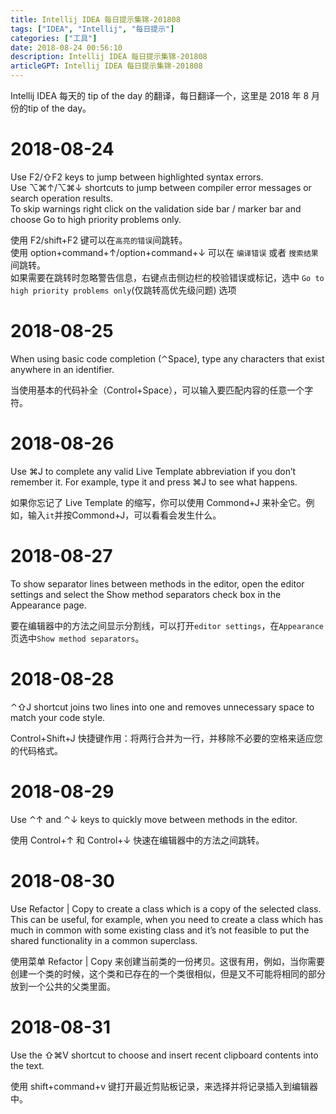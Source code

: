 ```yaml
---
title: Intellij IDEA 每日提示集锦-201808
tags: ["IDEA", "Intellij", "每日提示"]
categories: ["工具"]
date: 2018-08-24 00:56:10
description: Intellij IDEA 每日提示集锦-201808
articleGPT: Intellij IDEA 每日提示集锦-201808
---
```


Intellij IDEA 每天的 tip of the day 的翻译，每日翻译一个，这里是 2018 年 8 月份的tip of the day。  

# 2018-08-24

Use F2/⇧F2 keys to jump between highlighted syntax errors.  
Use ⌥⌘↑/⌥⌘↓ shortcuts to jump between compiler error messages or search
operation results.  
To skip warnings right click on the validation side bar / marker bar and
choose Go to high priority problems only.

使用 F2/shift+F2 键可以在`高亮的错误`间跳转。  
使用 option+command+↑/option+command+↓ 可以在 `编译错误` 或者 `搜索结果` 间跳转。  
如果需要在跳转时忽略警告信息，右键点击侧边栏的校验错误或标记，选中 `Go to high priority problems
only`(仅跳转高优先级问题) 选项

# 2018-08-25

When using basic code completion (⌃Space), type any characters that exist
anywhere in an identifier.

当使用基本的代码补全（Control+Space），可以输入要匹配内容的任意一个字符。

# 2018-08-26

Use ⌘J to complete any valid Live Template abbreviation if you don’t remember
it. For example, type it and press ⌘J to see what happens.

如果你忘记了 Live Template 的缩写，你可以使用 Commond+J 来补全它。例如，输入`it`并按Commond+J，可以看看会发生什么。

# 2018-08-27

To show separator lines between methods in the editor, open the editor
settings and select the Show method separators check box in the Appearance
page.

要在编辑器中的方法之间显示分割线，可以打开`editor settings`，在`Appearance`页选中`Show method
separators`。

# 2018-08-28

⌃⇧J shortcut joins two lines into one and removes unnecessary space to match
your code style.

Control+Shift+J 快捷键作用：将两行合并为一行，并移除不必要的空格来适应您的代码格式。

# 2018-08-29

Use ⌃↑ and ⌃↓ keys to quickly move between methods in the editor.

使用 Control+↑ 和 Control+↓ 快速在编辑器中的方法之间跳转。

# 2018-08-30

Use Refactor | Copy to create a class which is a copy of the selected class. This can be useful, for example, when you need to create a class which has much in common with some existing class and it’s not feasible to put the shared functionality in a common superclass.

使用菜单 Refactor | Copy 来创建当前类的一份拷贝。这很有用，例如，当你需要创建一个类的时候，这个类和已存在的一个类很相似，但是又不可能将相同的部分放到一个公共的父类里面。

# 2018-08-31

Use the ⇧⌘V shortcut to choose and insert recent clipboard contents into the
text.

使用 shift+command+v 键打开最近剪贴板记录，来选择并将记录插入到编辑器中。

